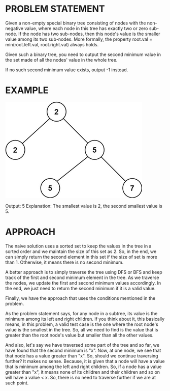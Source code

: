 # PROBLEM STATEMENT

Given a non-empty special binary tree consisting of nodes with the non-negative value, where each node in this tree has exactly two or zero sub-node. If the node has two sub-nodes, then this node's value is the smaller value among its two sub-nodes. More formally, the property root.val = min(root.left.val, root.right.val) always holds.

Given such a binary tree, you need to output the second minimum value in the set made of all the nodes' value in the whole tree.

If no such second minimum value exists, output -1 instead.

# EXAMPLE

![alt text](image.png)

Output: 5
Explanation: The smallest value is 2, the second smallest value is 5.

# APPROACH

The naive solution uses a sorted set to keep the values in the tree in a sorted order and we maintain the size of this set as 2. So, in the end, we can simply return the second element in this set if the size of set is more than 1. Otherwise, it means there is no second minimum.

A better approach is to simply traverse the tree using DFS or BFS and keep track of the first and second minimum element in the tree. As we traverse the nodes, we update the first and second minimum values accordingly. In the end, we just need to return the second minimum if it is a valid value.

Finally, we have the approach that uses the conditions mentioned in the problem.

As the problem statement says, for any node in a subtree, its value is the minimum among its left and right children. If you think about it, this basically means, in this problem, a valid test case is the one where the root node's value is the smallest in the tree. So, all we need to find is the value that is greater than the root node's value but smaller than all the other values.

And also, let's say we have traversed some part of the tree and so far, we have found that the second minimum is "x". Now, at one node, we see that that node has a value greater than "x". So, should we continue traversing further? It makes no sense. Because, it is given that a node will have a value that is minimum among the left and right children. So, if a node has a value greater than "x", it means none of its children and their children and so on will have a value < x. So, there is no need to traverse further if we are at such point.